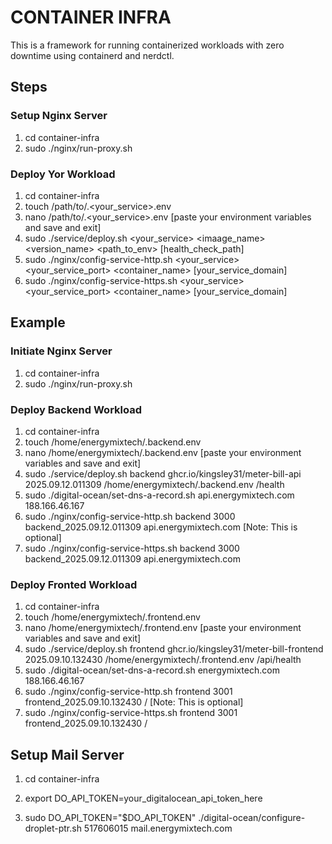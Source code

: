 # CONTAINER INFRA

This is a framework for running containerized workloads with zero downtime using containerd and nerdctl.

## Steps

### Setup Nginx Server

1. cd container-infra
2. sudo ./nginx/run-proxy.sh

### Deploy Yor Workload

1. cd container-infra
2. touch /path/to/.<your_service>.env
3. nano /path/to/.<your_service>.env [paste your environment variables and save and exit]
4. sudo ./service/deploy.sh <your_service> <imaage_name> <version_name> <path_to_env> [health_check_path]
5. sudo ./nginx/config-service-http.sh <your_service> <your_service_port> <container_name> [your_service_domain]
6. sudo ./nginx/config-service-https.sh <your_service> <your_service_port> <container_name> [your_service_domain]

## Example

### Initiate Nginx Server

1. cd container-infra
2. sudo ./nginx/run-proxy.sh

### Deploy Backend Workload

1. cd container-infra
2. touch /home/energymixtech/.backend.env
3. nano /home/energymixtech/.backend.env [paste your environment variables and save and exit]
4. sudo ./service/deploy.sh backend ghcr.io/kingsley31/meter-bill-api 2025.09.12.011309 /home/energymixtech/.backend.env /health
5. sudo ./digital-ocean/set-dns-a-record.sh api.energymixtech.com 188.166.46.167
6. sudo ./nginx/config-service-http.sh backend 3000 backend_2025.09.12.011309 api.energymixtech.com [Note: This is optional]
7. sudo ./nginx/config-service-https.sh backend 3000 backend_2025.09.12.011309 api.energymixtech.com

### Deploy Fronted Workload

1. cd container-infra
2. touch /home/energymixtech/.frontend.env
3. nano /home/energymixtech/.frontend.env [paste your environment variables and save and exit]
4. sudo ./service/deploy.sh frontend ghcr.io/kingsley31/meter-bill-frontend 2025.09.10.132430 /home/energymixtech/.frontend.env /api/health
5. sudo ./digital-ocean/set-dns-a-record.sh energymixtech.com 188.166.46.167
6. sudo ./nginx/config-service-http.sh frontend 3001 frontend_2025.09.10.132430 / [Note: This is optional]
7. sudo ./nginx/config-service-https.sh frontend 3001 frontend_2025.09.10.132430 /

## Setup Mail Server

1. cd container-infra

2. export DO_API_TOKEN=your_digitalocean_api_token_here

3. sudo DO_API_TOKEN="$DO_API_TOKEN" ./digital-ocean/configure-droplet-ptr.sh 517606015 mail.energymixtech.com
